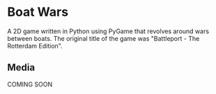 # Boat Wars
A 2D game written in Python using PyGame that revolves around wars between boats. The original title of the game was "Battleport - The Rotterdam Edition".

## Media
COMING SOON
